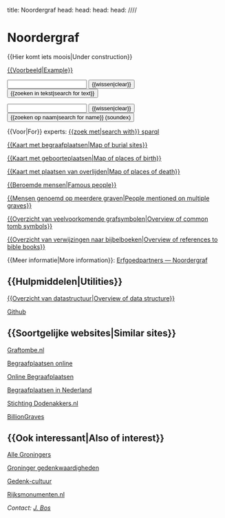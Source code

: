title: Noordergraf
head: <link rel="alternate" href="https://noordergraf.rug.nl/index.ttl"    type="text/turtle"/>
head: <link rel="alternate" href="https://noordergraf.rug.nl/index.nt"     type="application/n-triples"/>
head: <link rel="alternate" href="https://noordergraf.rug.nl/index.rdf"    type="application/rdf+xml"/>
head: <link rel="alternate" href="https://noordergraf.rug.nl/index.penman" type="text/x.penman"/>
////

# Noordergraf

{{Hier komt iets moois|Under construction}}

[{{Voorbeeld|Example}}](/item/T00000)

<form action="/bin/textsearch">
<input type="text" name="q">
<input type="reset" value="{{wissen|clear}}" class="button">
<input type="submit" value="{{zoeken in tekst|search for text}}" class="button">
</form>

<form action="/bin/textsearch">
<input type="hidden" name="t" value="fullname">
<input type="text" name="q">
<input type="reset" value="{{wissen|clear}}" class="button">
<input type="submit" value="{{zoeken op naam|search for name}} (soundex)" class="button">
</form>

{{Voor|For}} experts: [{{zoek met|search with}} sparql](https://anonymous@noordergraf.rug.nl:10036/#/repositories/noordergraf)

[{{Kaart met begraafplaatsen|Map of burial sites}}](mapsites.html)

[{{Kaart met geboorteplaatsen|Map of places of birth}}](mappob.html)

[{{Kaart met plaatsen van overlijden|Map of places of death}}](mappod.html)

[{{Beroemde mensen|Famous people}}](bin/itemsearch?q=famous)

[{{Mensen genoemd op meerdere graven|People mentioned on multiple graves}}](bin/itemsearch?q=multi)

[{{Overzicht van veelvoorkomende grafsymbolen|Overview of common tomb symbols}}](symbol/)

[{{Overzicht van verwijzingen naar bijbelboeken|Overview of references to bible books}}](bible/)

{{Meer informatie|More information}}: [Erfgoedpartners — Noordergraf](https://erfgoedpartners.nl/sites/noordergraf/)

## {{Hulpmiddelen|Utilities}}

[{{Overzicht van datastructuur|Overview of data structure}}](overview)

[Github](https://github.com/rug-compling/noordergraf)


## {{Soortgelijke websites|Similar sites}}

[Graftombe.nl](https://www.graftombe.nl/)

[Begraafplaatsen online](https://www.begraafplaatsenonline.nl/)

[Online Begraafplaatsen](https://www.online-begraafplaatsen.nl/)

[Begraafplaatsen in Nederland](https://www.denhollandsche.nl/over-den-hollandsche/begraafplaats-vergunning-grafmonument/)

[Stichting Dodenakkers.nl](https://www.dodenakkers.nl/)

[BillionGraves](https://billiongraves.nl/)

## {{Ook interessant|Also of interest}}

[Alle Groningers](https://www.allegroningers.nl/)

[Groninger gedenkwaardigheden](http://www.redmeralma.nl/gedenkwaardigheden.htm)

[Gedenk-cultuur](https://gedenk-cultuur.nl/)

[Rijksmonumenten.nl](https://rijksmonumenten.nl/)


<address>

Contact: [J. Bos](https://www.rug.nl/staff/johan.bos/)

</address>
